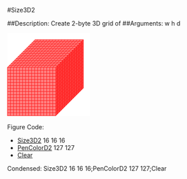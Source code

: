#Size3D2

##Description: Create 2-byte 3D grid of <width> <height> <depth>
##Arguments: w h d

![](Size3D2.png)

Figure Code:
- [Size3D2](Size3D2.md) 16 16 16
- [PenColorD2](PenColorD2.md) 127 127
- [Clear](Clear.md)

Condensed: Size3D2 16 16 16;PenColorD2 127 127;Clear

